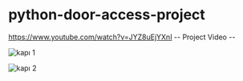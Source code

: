 # python-door-access-project

https://www.youtube.com/watch?v=JYZ8uEjYXnI   -- Project Video --

![kapı 1](https://user-images.githubusercontent.com/70021191/160420720-e7fc6122-20cb-43ce-8bb8-3da18d994a43.jpg)

![kapı 2](https://user-images.githubusercontent.com/70021191/160420742-9055e44e-dca5-4d03-8967-d7dc4de5006f.jpg)
